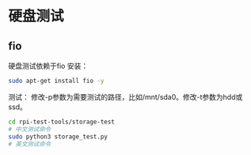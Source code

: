 
# 硬盘测试

## fio

硬盘测试依赖于fio 安装：

```bash
sudo apt-get install fio -y
```

测试：
修改-p参数为需要测试的路径，比如/mnt/sda0。修改-t参数为hdd或ssd。

```bash
cd rpi-test-tools/storage-test
# 中文测试命令
sudo python3 storage_test.py
# 英文测试命令
```
